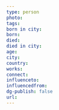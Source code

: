 ```yaml
---
type: person
photo: 
tags:  
born in city:
born:
died:
died in city:
age:
city:
country:
works:
connect:
influenceto:
influencedfrom:
dg-publish: false
url:
---
```



